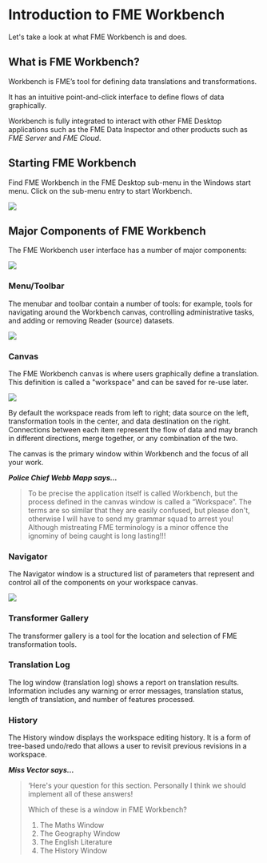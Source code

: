 # Introduction to FME Workbench #
Let's take a look at what FME Workbench is and does.

## What is FME Workbench? ##
Workbench is FME’s tool for defining data translations and transformations.

It has an intuitive point-and-click interface to define flows of data graphically.

Workbench is fully integrated to interact with other FME Desktop applications such as the FME Data Inspector and other products such as *FME Server* and *FME Cloud*.

## Starting FME Workbench ##
Find FME Workbench in the FME Desktop sub-menu in the Windows start menu. Click on the sub-menu entry to start Workbench.

![](https://raw.githubusercontent.com/FMEEvangelist/FME-Desktop-Basic-Training-Manual-Images/master/Img1.6.StartingWorkbench.png)

## Major Components of FME Workbench ##

The FME Workbench user interface has a number of major components:

![](https://raw.githubusercontent.com/FMEEvangelist/FME-Desktop-Basic-Training-Manual-Images/master/Img1.7.WorkbenchInterface.png)

### Menu/Toolbar ###
The menubar and toolbar contain a number of tools: for example, tools for navigating around the Workbench canvas, controlling administrative tasks, and adding or removing Reader (source) datasets.

![](https://raw.githubusercontent.com/FMEEvangelist/FME-Desktop-Basic-Training-Manual-Images/master/Img1.08.WorkbenchInterfaceMenuToolbar.png)

### Canvas ###
The FME Workbench canvas is where users graphically define a translation. This definition is called a "workspace" and can be saved for re-use later.

![](https://raw.githubusercontent.com/FMEEvangelist/FME-Desktop-Basic-Training-Manual-Images/master/Img1.10.Canvas.png)

By default the workspace reads from left to right; data source on the left, transformation tools in the center, and data destination on the right. Connections between each item represent the flow of data and may branch in different directions, merge together, or any combination of the two.

The canvas is the primary window within Workbench and the focus of all your work.

***Police Chief Webb Mapp says...***
> To be precise the application itself is called Workbench, but the process defined in the canvas window is called a “Workspace”. The terms are so similar that they are easily confused, but please don't, otherwise I will have to send my grammar squad to arrest you! Although mistreating FME terminology is a minor offence the ignominy of being caught is long lasting!!!

### Navigator ###
The Navigator window is a structured list of parameters that represent and control all of the components on your workspace canvas.

![](https://raw.githubusercontent.com/FMEEvangelist/FME-Desktop-Basic-Training-Manual-Images/master/Img1.09.WorkbenchInterfaceNavigator.png)

### Transformer Gallery ###
The transformer gallery is a tool for the location and selection of FME transformation tools.

### Translation Log ###
The log window (translation log) shows a report on translation results. Information includes any warning or error messages, translation status, length of translation, and number of features processed.

### History ###
The History window displays the workspace editing history. It is a form of tree-based undo/redo that allows a user to revisit previous revisions in a workspace.

***Miss Vector says…***

> ‘Here's your question for this section. Personally I think we should implement all of these answers!  
> 
> Which of these is a window in FME Workbench?
>
> 1. The Maths Window
> 2. The Geography Window
> 3. The English Literature
> 4. The History Window